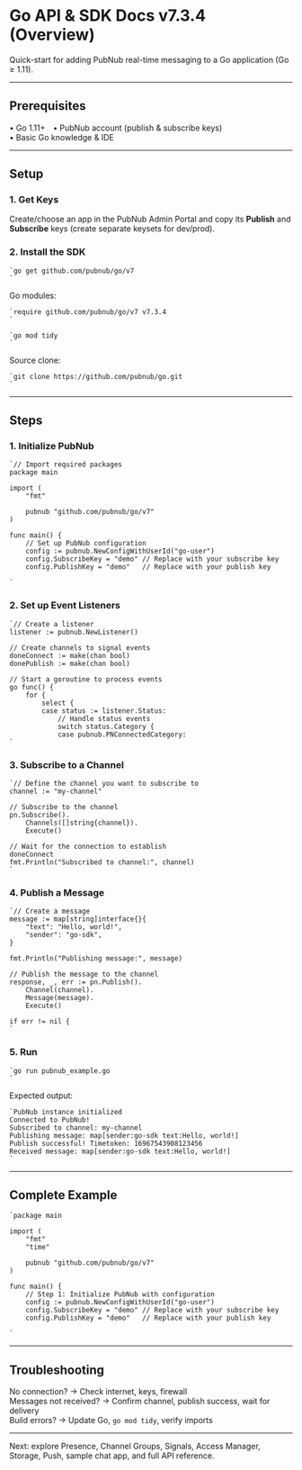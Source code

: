 # Go API & SDK Docs v7.3.4 (Overview)

Quick-start for adding PubNub real-time messaging to a Go application (Go ≥ 1.11).

---

## Prerequisites
• Go 1.11+ • PubNub account (publish & subscribe keys)  
• Basic Go knowledge & IDE

---

## Setup

### 1. Get Keys
Create/choose an app in the PubNub Admin Portal and copy its **Publish** and **Subscribe** keys (create separate keysets for dev/prod).

### 2. Install the SDK

```
`go get github.com/pubnub/go/v7  
`
```

Go modules:

```
`require github.com/pubnub/go/v7 v7.3.4  
`
```

```
`go mod tidy  
`
```

Source clone:

```
`git clone https://github.com/pubnub/go.git  
`
```

---

## Steps

### 1. Initialize PubNub

```
`// Import required packages  
package main  
  
import (  
	"fmt"  
  
	pubnub "github.com/pubnub/go/v7"  
)  
  
func main() {  
	// Set up PubNub configuration  
	config := pubnub.NewConfigWithUserId("go-user")  
	config.SubscribeKey = "demo" // Replace with your subscribe key  
	config.PublishKey = "demo"   // Replace with your publish key  
  
`
```

### 2. Set up Event Listeners

```
`// Create a listener  
listener := pubnub.NewListener()  
  
// Create channels to signal events  
doneConnect := make(chan bool)  
donePublish := make(chan bool)  
  
// Start a goroutine to process events  
go func() {  
	for {  
		select {  
		case status := listener.Status:  
			// Handle status events  
			switch status.Category {  
			case pubnub.PNConnectedCategory:  
`
```

### 3. Subscribe to a Channel

```
`// Define the channel you want to subscribe to  
channel := "my-channel"  
  
// Subscribe to the channel  
pn.Subscribe().  
	Channels([]string{channel}).  
	Execute()  
  
// Wait for the connection to establish  
doneConnect  
fmt.Println("Subscribed to channel:", channel)  
`
```

### 4. Publish a Message

```
`// Create a message  
message := map[string]interface{}{  
	"text": "Hello, world!",  
	"sender": "go-sdk",  
}  
  
fmt.Println("Publishing message:", message)  
  
// Publish the message to the channel  
response, _, err := pn.Publish().  
	Channel(channel).  
	Message(message).  
	Execute()  
  
if err != nil {  
`
```

### 5. Run

```
`go run pubnub_example.go  
`
```

Expected output:

```
`PubNub instance initialized  
Connected to PubNub!  
Subscribed to channel: my-channel  
Publishing message: map[sender:go-sdk text:Hello, world!]  
Publish successful! Timetoken: 16967543908123456  
Received message: map[sender:go-sdk text:Hello, world!]  
`
```

---

## Complete Example

```
`package main  
  
import (  
	"fmt"  
	"time"  
  
	pubnub "github.com/pubnub/go/v7"  
)  
  
func main() {  
	// Step 1: Initialize PubNub with configuration  
	config := pubnub.NewConfigWithUserId("go-user")  
	config.SubscribeKey = "demo" // Replace with your subscribe key  
	config.PublishKey = "demo"   // Replace with your publish key  
  
`
```

---

## Troubleshooting

No connection? → Check internet, keys, firewall  
Messages not received? → Confirm channel, publish success, wait for delivery  
Build errors? → Update Go, `go mod tidy`, verify imports

---

Next: explore Presence, Channel Groups, Signals, Access Manager, Storage, Push, sample chat app, and full API reference.